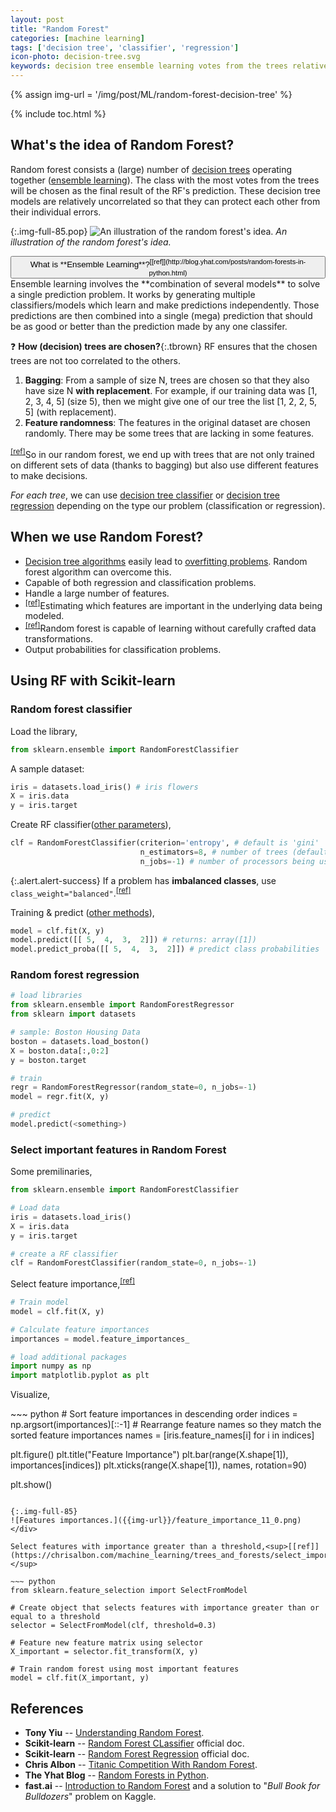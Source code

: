 ```yaml
---
layout: post
title: "Random Forest"
categories: [machine learning]
tags: ['decision tree', 'classifier', 'regression']
icon-photo: decision-tree.svg
keywords: decision tree ensemble learning votes from the trees relatively uncorrelated bagging Feature randomness entropy imbalanced classes feature importance Tony Yiu The Yhat Blog Chris Albon fast.ai
---
```


{% assign img-url = '/img/post/ML/random-forest-decision-tree' %}

{% include toc.html %}

## What's the idea of Random Forest?

Random forest consists a (large) number of [decision trees](/search?q=decision+tree) operating together ([ensemble learning](https://en.wikipedia.org/wiki/Ensemble_learning)). The class with the most votes from the trees will be chosen as the final result of the RF's prediction. These decision tree models are relatively uncorrelated so that they can protect each other from their individual errors.

{:.img-full-85.pop}
![An illustration of the random forest's idea.]({{img-url}}/rf1.jpg)
*An illustration of the random forest's idea.*

<div class="hide-show-box">
<button type="button" markdown="1" class="btn collapsed box-button" data-toggle="collapse" data-target="#box1ct">
What is **Ensemble Learning**?<sup>[[ref]](http://blog.yhat.com/posts/random-forests-in-python.html)</sup>
</button>
<div id="box1ct" markdown="1" class="collapse multi-collapse box-content">
Ensemble learning involves the **combination of several models** to solve a single prediction problem. It works by generating multiple classifiers/models which learn and make predictions independently. Those predictions are then combined into a single (mega) prediction that should be as good or better than the prediction made by any one classifer.
</div>
</div>

❓ **How (decision) trees are chosen?**{:.tbrown} RF ensures that the chosen trees are not too correlated to the others.

1. **Bagging**: From a sample of size N, trees are chosen so that they also have size N **with replacement**. For example, if our training data was [1, 2, 3, 4, 5] (size 5), then we might give one of our tree the list [1, 2, 2, 5, 5] (with replacement).
2. **Feature randomness**: The features in the original dataset are chosen randomly. There may be some trees that are lacking in some features.

<sup>[[ref]](https://towardsdatascience.com/understanding-random-forest-58381e0602d2)</sup>So in our random forest, we end up with trees that are not only trained on different sets of data (thanks to bagging) but also use different features to make decisions.

*For each tree*, we can use [decision tree classifier](/decision-tree-classifier) or [decision tree regression](/decision-tree-regression) depending on the type our problem (classification or regression).

## When we use Random Forest?

- [Decision tree algorithms](/search?q=decision+tree) easily lead to [overfitting problems](/underfitting-overfitting). Random forest algorithm can overcome this.
- Capable of both regression and classification problems.
- Handle a large number of features.
- <sup>[[ref]](http://blog.yhat.com/posts/random-forests-in-python.html)</sup>Estimating which features are important in the underlying data being modeled.
- <sup>[[ref]](http://blog.yhat.com/posts/random-forests-in-python.html)</sup>Random forest is capable of learning without carefully crafted data transformations.
- Output probabilities for classification problems.

## Using RF with Scikit-learn

### Random forest classifier

Load the library,

~~~ python
from sklearn.ensemble import RandomForestClassifier
~~~

A sample dataset:

~~~ python 
iris = datasets.load_iris() # iris flowers
X = iris.data
y = iris.target
~~~

Create RF classifier([other parameters](https://scikit-learn.org/stable/modules/generated/sklearn.ensemble.RandomForestClassifier.html)),

~~~ python
clf = RandomForestClassifier(criterion='entropy', # default is 'gini'
                             n_estimators=8, # number of trees (default=10)
                             n_jobs=-1) # number of processors being used ("-1" means "all")
~~~

{:.alert.alert-success}
If a problem has **imbalanced classes**, use `class_weight="balanced"`.<sup>[[ref]](https://chrisalbon.com/machine_learning/trees_and_forests/handle_imbalanced_classes_in_random_forests/)</sup>

Training & predict ([other methods](https://scikit-learn.org/stable/modules/generated/sklearn.ensemble.RandomForestClassifier.html)),

~~~ python
model = clf.fit(X, y)
model.predict([[ 5,  4,  3,  2]]) # returns: array([1])
model.predict_proba([[ 5,  4,  3,  2]]) # predict class probabilities
~~~

### Random forest regression

~~~ python
# load libraries
from sklearn.ensemble import RandomForestRegressor
from sklearn import datasets

# sample: Boston Housing Data
boston = datasets.load_boston()
X = boston.data[:,0:2]
y = boston.target

# train
regr = RandomForestRegressor(random_state=0, n_jobs=-1)
model = regr.fit(X, y)

# predict
model.predict(<something>)
~~~

### Select important features in Random Forest

Some premilinaries,

~~~ python
from sklearn.ensemble import RandomForestClassifier

# Load data
iris = datasets.load_iris()
X = iris.data
y = iris.target

# create a RF classifier
clf = RandomForestClassifier(random_state=0, n_jobs=-1)
~~~

Select feature importance,<sup>[[ref]](https://chrisalbon.com/machine_learning/trees_and_forests/feature_importance/)</sup>

~~~ python
# Train model
model = clf.fit(X, y)

# Calculate feature importances
importances = model.feature_importances_

# load additional packages
import numpy as np
import matplotlib.pyplot as plt
~~~

Visualize,

<div class="columns-2" markdown="1">
~~~ python
# Sort feature importances in descending order
indices = np.argsort(importances)[::-1]
# Rearrange feature names so they match the sorted feature importances
names = [iris.feature_names[i] for i in indices]

plt.figure()
plt.title("Feature Importance")
plt.bar(range(X.shape[1]), importances[indices])
plt.xticks(range(X.shape[1]), names, rotation=90)

plt.show()
~~~

{:.img-full-85}
![Features importances.]({{img-url}}/feature_importance_11_0.png)
</div>

Select features with importance greater than a threshold,<sup>[[ref]](https://chrisalbon.com/machine_learning/trees_and_forests/select_important_features_in_random_forest/)</sup>

~~~ python
from sklearn.feature_selection import SelectFromModel

# Create object that selects features with importance greater than or equal to a threshold
selector = SelectFromModel(clf, threshold=0.3)

# Feature new feature matrix using selector
X_important = selector.fit_transform(X, y)

# Train random forest using most important features
model = clf.fit(X_important, y)
~~~

## References

- **Tony Yiu** -- [Understanding Random Forest](https://towardsdatascience.com/understanding-random-forest-58381e0602d2).
- **Scikit-learn** -- [Random Forest CLassifier](https://scikit-learn.org/stable/modules/generated/sklearn.ensemble.RandomForestClassifier.html) official doc.
- **Scikit-learn** -- [Random Forest Regression](https://scikit-learn.org/stable/modules/generated/sklearn.ensemble.RandomForestRegressor.html) official doc.
- **Chris Albon** -- [Titanic Competition With Random Forest](https://chrisalbon.com/machine_learning/trees_and_forests/titanic_competition_with_random_forest/).
- **The Yhat Blog** -- [Random Forests in Python](http://blog.yhat.com/posts/random-forests-in-python.html).
- **fast.ai** -- [Introduction to Random Forest](http://course18.fast.ai/lessonsml1/lesson1.html) and a solution to "*Bull Book for Bulldozers*" problem on Kaggle.


